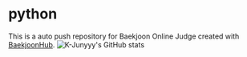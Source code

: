 # python
This is a auto push repository for Baekjoon Online Judge created with [BaekjoonHub](https://github.com/BaekjoonHub/BaekjoonHub).
![K-Junyyy's GitHub stats](https://github-readme-stats.vercel.app/api?username=woorym&show_icons=true&theme=dark)
